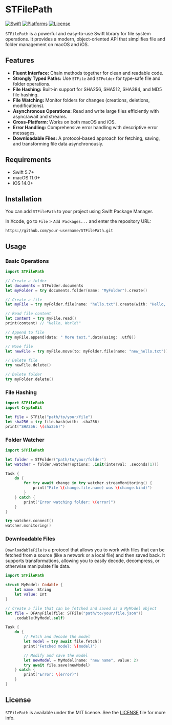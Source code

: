 
# STFilePath

[![Swift](https://img.shields.io/badge/swift-5.7-orange.svg)](https://swift.org)
[![Platforms](https://img.shields.io/badge/platform-macOS%20%7C%20iOS-lightgrey.svg)](https://developer.apple.com/)
[![License](https://img.shields.io/badge/license-MIT-green.svg)](https://opensource.org/licenses/MIT)

`STFilePath` is a powerful and easy-to-use Swift library for file system operations. It provides a modern, object-oriented API that simplifies file and folder management on macOS and iOS.

## Features

- **Fluent Interface:** Chain methods together for clean and readable code.
- **Strongly Typed Paths:** Use `STFile` and `STFolder` for type-safe file and folder operations.
- **File Hashing:** Built-in support for SHA256, SHA512, SHA384, and MD5 file hashing.
- **File Watching:** Monitor folders for changes (creations, deletions, modifications).
- **Asynchronous Operations:** Read and write large files efficiently with async/await and streams.
- **Cross-Platform:** Works on both macOS and iOS.
- **Error Handling:** Comprehensive error handling with descriptive error messages.
- **Downloadable Files:** A protocol-based approach for fetching, saving, and transforming file data asynchronously.

## Requirements

- Swift 5.7+
- macOS 11.0+
- iOS 14.0+

## Installation

You can add `STFilePath` to your project using Swift Package Manager.

In Xcode, go to `File` > `Add Packages...` and enter the repository URL:

```
https://github.com/your-username/STFilePath.git
```

## Usage

### Basic Operations

```swift
import STFilePath

// Create a folder
let documents = STFolder.documents
let myFolder = try documents.folder(name: "MyFolder").create()

// Create a file
let myFile = try myFolder.file(name: "hello.txt").create(with: "Hello, World!".data(using: .utf8))

// Read file content
let content = try myFile.read()
print(content) // "Hello, World!"

// Append to file
try myFile.append(data: " More text.".data(using: .utf8))

// Move file
let newFile = try myFile.move(to: myFolder.file(name: "new_hello.txt"))

// Delete file
try newFile.delete()

// Delete folder
try myFolder.delete()
```

### File Hashing

```swift
import STFilePath
import CryptoKit

let file = STFile("path/to/your/file")
let sha256 = try file.hash(with: .sha256)
print("SHA256: \(sha256)")
```

### Folder Watcher

```swift
import STFilePath

let folder = STFolder("path/to/your/folder")
let watcher = folder.watcher(options: .init(interval: .seconds(1)))

Task {
    do {
        for try await change in try watcher.streamMonitoring() {
            print("File \(change.file.name) was \(change.kind)")
        }
    } catch {
        print("Error watching folder: \(error)")
    }
}

try watcher.connect()
watcher.monitoring()
```

### Downloadable Files

`DownloadableFile` is a protocol that allows you to work with files that can be fetched from a source (like a network or a local file) and then saved back. It supports transformations, allowing you to easily decode, decompress, or otherwise manipulate file data.

```swift
import STFilePath

struct MyModel: Codable {
    let name: String
    let value: Int
}

// Create a file that can be fetched and saved as a MyModel object
let file = DFAnyFile(file: STFile("path/to/your/file.json"))
    .codable(MyModel.self)

Task {
    do {
        // Fetch and decode the model
        let model = try await file.fetch()
        print("Fetched model: \(model)")

        // Modify and save the model
        let newModel = MyModel(name: "new name", value: 2)
        try await file.save(newModel)
    } catch {
        print("Error: \(error)")
    }
}
```

## License

`STFilePath` is available under the MIT license. See the [LICENSE](LICENSE) file for more info.
